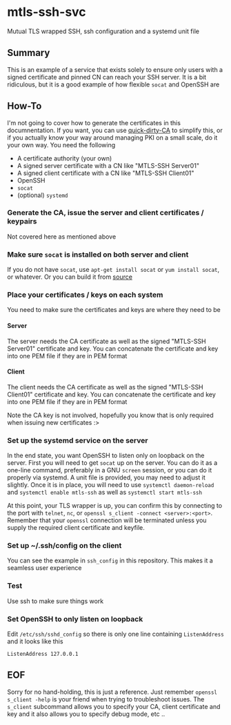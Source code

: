 # mtls-ssh-svc
Mutual TLS wrapped SSH, ssh configuration and a systemd unit file

## Summary

This is an example of a service that exists solely to ensure only users with a signed certificate and pinned CN can reach your SSH server. It is a bit ridiculous, but it is a good example of how flexible `socat` and OpenSSH are

## How-To

I'm not going to cover how to generate the certificates in this documnentation. If you want, you can use [quick-dirty-CA](https://github.com/mzpqnxow/quick-dirty-CA) to simplify this, or if you actually know your way around managing PKI on a small scale, do it your own way. You need the following

* A certificate authority (your own)
* A signed server certificate with a CN like "MTLS-SSH Server01"
* A signed client certificate with a CN like "MTLS-SSH Client01"
* OpenSSH
* `socat`
* (optional) `systemd`

### Generate the CA, issue the server and client certificates / keypairs

Not covered here as mentioned above

### Make sure `socat` is installed on both server and client

If you do not have `socat`, use `apt-get install socat` or `yum install socat`, or whatever. Or you can build it from [source](http://www.dest-unreach.org/socat/)

### Place your certificates / keys on each system

You need to make sure the certificates and keys are where they need to be

#### Server

The server needs the CA certificate as well as the signed "MTLS-SSH Server01" certificate and key. You can concatenate the certificate and key into one PEM file if they are in PEM format

#### Client

The client needs the CA certificate as well as the signed "MTLS-SSH Client01" certificate and key. You can concatenate the certificate and key into one PEM file if they are in PEM format

Note the CA key is not involved, hopefully you know that is only required when issuing new certificates :>

### Set up the systemd service on the server

In the end state, you want OpenSSH to listen only on loopback on the server. First you will need to get `socat` up on the server. You can do it as a one-line command, preferably in a GNU `screen` session, or you can do it properly via systemd. A unit file is provided, you may need to adjust it slightly. Once it is in place, you will need to use `systemctl daemon-reload` and `systemctl enable mtls-ssh` as well as `systemctl start mtls-ssh`

At this point, your TLS wrapper is up, you can confirm this by connecting to the port with `telnet`, `nc`, or `openssl s_client -connect <server>:<port>`. Remember that your `openssl` connection will be terminated unless you supply the required client certificate and keyfile.

### Set up ~/.ssh/config on the client

You can see the example in `ssh_config` in this repository. This makes it a seamless user experience

### Test

Use ssh to make sure things work

### Set OpenSSH to only listen on loopback

Edit `/etc/ssh/sshd_config` so there is only one line containing `ListenAddress` and it looks like this

`ListenAddress 127.0.0.1`

## EOF

Sorry for no hand-holding, this is just a reference. Just remember `openssl s_client -help` is your friend when trying to troubleshoot issues. The `s_client` subcommand allows you to specify your CA, client certificate and key and it also allows you to specify debug mode, etc ..